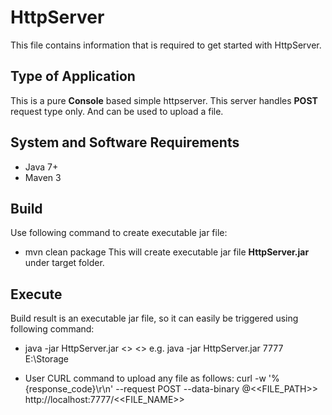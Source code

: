 HttpServer
================

This file contains information that is required to get started with HttpServer.

## Type of Application
This is a pure **Console** based simple httpserver. This server handles **POST** request type only. And can be used to upload a file.

## System and Software Requirements

 * Java 7+
 * Maven 3

## Build
Use following command to create executable jar file:
 * mvn clean package
This will create executable jar file **HttpServer.jar** under target folder.

## Execute
Build result is an executable jar file, so it can easily be triggered using following command:
 * java -jar HttpServer.jar <<PORT>> <<Server directory>>
   e.g.
   java -jar HttpServer.jar 7777 E:\Storage

 * User CURL command to upload any file as follows:
   curl -w '%{response_code}\r\n' --request POST --data-binary @<<FILE_PATH>> http://localhost:7777/<<FILE_NAME>>